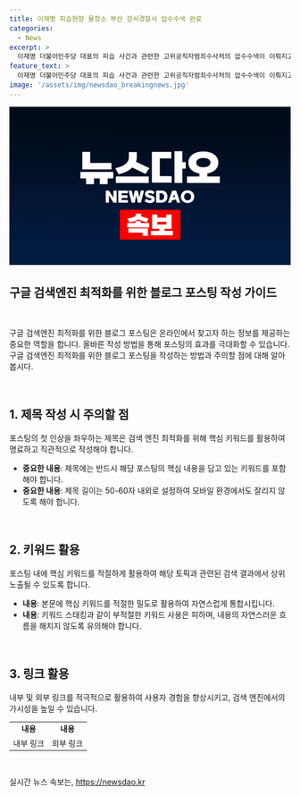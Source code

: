 ```yaml
---
title: 이재명 피습현장 물청소 부산 강서경찰서 압수수색 완료
categories:
  - News
excerpt: >
  이재명 더불어민주당 대표의 피습 사건과 관련한 고위공직자범죄수사처의 압수수색이 이뤄지고 있다. 공수처는 경찰이 현장을 제대로 보존하지 않았다는 의혹 관련하여 부산 강서경찰서를 수사 중이며, 더불어민주당은 경찰을 고발했다. 현장을 정리한 경위 등을 조사하기 위해 옥영미 전 강서경찰서장을 신분으로 불러 조사한 것으로 전해졌다.
feature_text: >
  이재명 더불어민주당 대표의 피습 사건과 관련한 고위공직자범죄수사처의 압수수색이 이뤄지고 있다. 공수처는 경찰이 현장을 제대로 보존하지 않았다는 의혹 관련하여 부산 강서경찰서를 수사 중이며, 더불어민주당은 경찰을 고발했다. 현장을 정리한 경위 등을 조사하기 위해 옥영미 전 강서경찰서장을 신분으로 불러 조사한 것으로 전해졌다.
image: '/assets/img/newsdao_breakingnews.jpg'
---
```


<p><img src="/assets/img/newsdao_breakingnews.jpg" alt="pcversion 속보" /></p>

<h2 data-ke-size="size26">구글 검색엔진 최적화를 위한 블로그 포스팅 작성 가이드</h2>

<p data-ke-size="size16">&nbsp;</p>

<p>구글 검색엔진 최적화를 위한 블로그 포스팅은 온라인에서 찾고자 하는 정보를 제공하는 중요한 역할을 합니다. 올바른 작성 방법을 통해 포스팅의 효과를 극대화할 수 있습니다. 구글 검색엔진 최적화를 위한 블로그 포스팅을 작성하는 방법과 주의할 점에 대해 알아봅시다.</p>

<p data-ke-size="size16">&nbsp;</p>

<h2 data-ke-size="size24">1. 제목 작성 시 주의할 점</h2>

<p data-ke-size="size16">포스팅의 첫 인상을 좌우하는 제목은 검색 엔진 최적화를 위해 핵심 키워드를 활용하여 명료하고 직관적으로 작성해야 합니다.</p>

<ul>
  <li><b>중요한 내용</b>: 제목에는 반드시 해당 포스팅의 핵심 내용을 담고 있는 키워드를 포함해야 합니다.</li>
  <li><b>중요한 내용</b>: 제목 길이는 50-60자 내외로 설정하여 모바일 환경에서도 잘리지 않도록 해야 합니다.</li>
</ul>

<p data-ke-size="size16">&nbsp;</p>

<h2 data-ke-size="size24">2. 키워드 활용</h2>

<p data-ke-size="size16">포스팅 내에 핵심 키워드를 적절하게 활용하여 해당 토픽과 관련된 검색 결과에서 상위 노출될 수 있도록 합니다.</p>

<ul>
  <li><b>내용</b>: 본문에 핵심 키워드를 적절한 밀도로 활용하여 자연스럽게 통합시킵니다.</li>
  <li><b>내용</b>: 키워드 스태킹과 같이 부적절한 키워드 사용은 피하며, 내용의 자연스러운 흐름을 해치지 않도록 유의해야 합니다.</li>
</ul>

<p data-ke-size="size16">&nbsp;</p>

<h2 data-ke-size="size24">3. 링크 활용</h2>

<p data-ke-size="size16">내부 및 외부 링크를 적극적으로 활용하여 사용자 경험을 향상시키고, 검색 엔진에서의 가시성을 높일 수 있습니다.</p>

<table style="width: 100%;">
<tbody>
<tr>
<td style="text-align: center; height: 17px;"><b>내용</b></td>
<td style="text-align: center; height: 17px;"><b>내용</b></td>
</tr>
<tr>
<td style="text-align: center;">내부 링크</td>
<td style="text-align: center;">외부 링크</td>
</tr>
</tbody>
</table>

<p data-ke-size="size16">&nbsp;</p>
실시간 뉴스 속보는, <a href="https://newsdao.kr" rel="dofollow">https://newsdao.kr</a>


